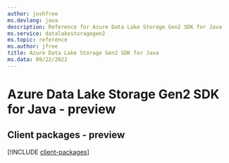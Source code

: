 ```yaml
---
author: joshfree
ms.devlang: java
description: Reference for Azure Data Lake Storage Gen2 SDK for Java
ms.service: datalakestoragegen2
ms.topic: reference
ms.author: jfree
title: Azure Data Lake Storage Gen2 SDK for Java
ms.data: 09/22/2022
---
```

# Azure Data Lake Storage Gen2 SDK for Java - preview

## Client packages - preview
[!INCLUDE [client-packages](data-lake-storage-gen2-client-index.md)]